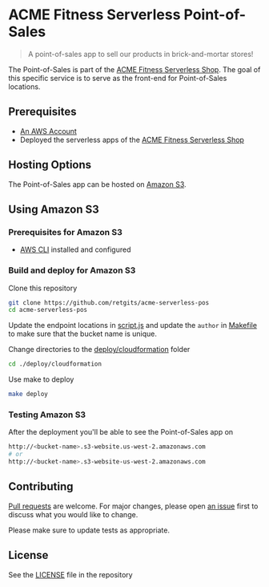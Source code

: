 # ACME Fitness Serverless Point-of-Sales

> A point-of-sales app to sell our products in brick-and-mortar stores!

The Point-of-Sales is part of the [ACME Fitness Serverless Shop](https://github.com/retgits/acme-serverless). The goal of this specific service is to serve as the front-end for Point-of-Sales locations.

## Prerequisites

* [An AWS Account](https://portal.aws.amazon.com/billing/signup)
* Deployed the serverless apps of the [ACME Fitness Serverless Shop](https://github.com/retgits/acme-serverless)

## Hosting Options

The Point-of-Sales app can be hosted on [Amazon S3](https://aws.amazon.com/s3).

## Using Amazon S3

### Prerequisites for Amazon S3

* [AWS CLI](https://docs.aws.amazon.com/cli/latest/userguide/cli-chap-install.html) installed and configured

### Build and deploy for Amazon S3

Clone this repository

```bash
git clone https://github.com/retgits/acme-serverless-pos
cd acme-serverless-pos
```

Update the endpoint locations in [script.js](./src/assets/script.js) and update the `author` in [Makefile](./deploy/cloudformation/Makefile) to make sure that the bucket name is unique.

Change directories to the [deploy/cloudformation](./deploy/cloudformation) folder

```bash
cd ./deploy/cloudformation
```

Use make to deploy

```bash
make deploy
```

### Testing Amazon S3

After the deployment you'll be able to see the Point-of-Sales app on

```bash
http://<bucket-name>.s3-website.us-west-2.amazonaws.com
# or
http://<bucket-name>.s3-website-us-west-2.amazonaws.com
```


## Contributing

[Pull requests](https://github.com/retgits/acme-serverless-pos/pulls) are welcome. For major changes, please open [an issue](https://github.com/retgits/acme-serverless-pos/issues) first to discuss what you would like to change.

Please make sure to update tests as appropriate.

## License

See the [LICENSE](./LICENSE) file in the repository